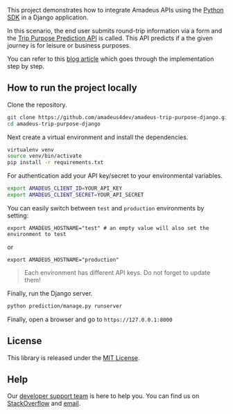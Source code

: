 This project demonstrates how to integrate Amadeus APIs using the [Python SDK](https://github.com/amadeus4dev/amadeus-python) in a Django application.

In this scenario, the end user submits round-trip information via a form and the [Trip Purpose Prediction API](https://developers.amadeus.com/self-service/category/trip/api-doc/trip-purpose-prediction) is called. This API predicts if a the given journey is for leisure or business purposes.

You can refer to this [blog article](https://developers.amadeus.com/blog/amadues-api-django-python-sdk) which goes through the implementation step by step. 

## How to run the project locally

Clone the repository.

```sh
git clone https://github.com/amadeus4dev/amadeus-trip-purpose-django.git
cd amadeus-trip-purpose-django
```

Next create a virtual environment and install the dependencies.

```sh
virtualenv venv
source venv/bin/activate
pip install -r requirements.txt
```

For authentication add your API key/secret to your environmental variables.

```sh
export AMADEUS_CLIENT_ID=YOUR_API_KEY
export AMADEUS_CLIENT_SECRET=YOUR_API_SECRET
```

You can easily switch between `test` and `production` environments by setting:

```
export AMADEUS_HOSTNAME="test" # an empty value will also set the environment to test
```

or

```
export AMADEUS_HOSTNAME="production"
```

> Each environment has different API keys. Do not forget to update them!

Finally, run the Django server.

```sh
python prediction/manage.py runserver
```

Finally, open a browser and go to `https://127.0.0.1:8000`

## License

This library is released under the [MIT License](LICENSE).

## Help

Our [developer support team](https://developers.amadeus.com/support) is here
to help you. You can find us on
[StackOverflow](https://stackoverflow.com/questions/tagged/amadeus) and
[email](mailto:developers@amadeus.com).
